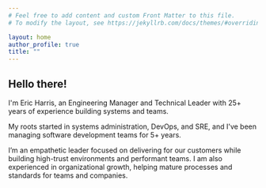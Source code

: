 ```yaml
---
# Feel free to add content and custom Front Matter to this file.
# To modify the layout, see https://jekyllrb.com/docs/themes/#overriding-theme-defaults

layout: home
author_profile: true
title: ""
---
```


## Hello there!

I'm Eric Harris, an Engineering Manager and Technical Leader with 25+ years of experience building systems and teams. 

My roots started in systems administration, DevOps, and SRE, and I've been managing software development teams for 5+ years. 

I’m an empathetic leader focused on delivering for our customers while building high-trust environments and performant teams. I am also experienced in organizational growth, helping mature processes and standards for teams and companies.